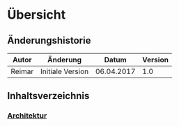 # Übersicht

## Änderungshistorie

| Autor | Änderung | Datum | Version |
| --- | --- | --- | --- |
| Reimar | Initiale Version | 06.04.2017 | 1.0 |

## Inhaltsverzeichnis

### [Architektur](/_wiki/architecture.md)